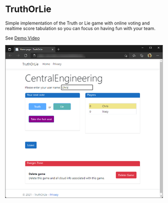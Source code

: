 # TruthOrLie

Simple implementation of the Truth or Lie game with online voting and realtime score tabulation so you can focus on having fun with your team.

See [Demo Video](https://lovettsoftwarestorage.blob.core.windows.net/videos/TruthOrLie.mp4)

![screenshot](web/screenshot.png)
